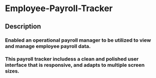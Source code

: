 # Employee-Payroll-Tracker

## Description 

### Enabled an operational payroll manager to be utilized to view and manage employee payroll data.

### This payroll tracker includess a clean and polished user interface that is responsive, and adapts to multiple screen sizes.
